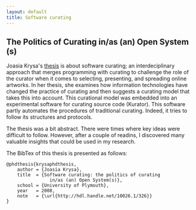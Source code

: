 ```yaml
---
layout: default
title: Software curating
---
```


## The Politics of Curating in/as (an) Open System (s)

Joasia Krysa's [thesis](http://hdl.handle.net/10026.1/326) is about software curating; an interdeciplinary approach that merges programming with curating to challenge the role of the curator when it comes to selecting, presenting, and spreading online artworks. In her thesis, she examines how information technologies have changed the practice of curating and then suggests a curating model that takes this into account.  This curational model was embedded into an experimental software for curating source code (Kurator). This software partly automates the procedures of traditional curating. Indeed, it tries to follow its structures and protocols.

The thesis was a bit abstract. There were times where key ideas were difficult to follow. However, after a couple of readins, I discovered many valuable insights that could be used in my research. 

The BibTex of this thesis is presented as follows:


	@phdthesis{krysaphdthesis,
  		author = {Joasia Krysa}, 
  		title  = {Software curating: the politics of curating 
            		in/as (an) Open System(s)},
		school = {University of Plymouth},
  		year   = 2008,
  		note   = {\url{http://hdl.handle.net/10026.1/326}}
	}







